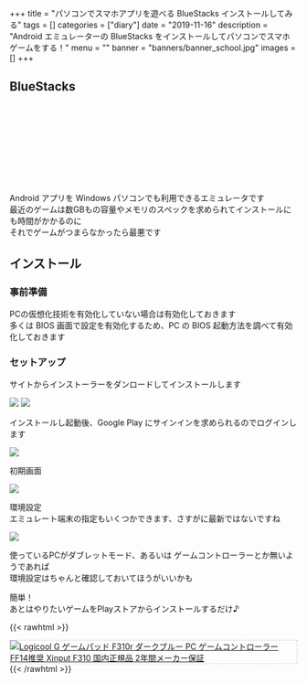 +++
title = "パソコンでスマホアプリを遊べる BlueStacks インストールしてみる"
tags = []
categories = ["diary"]
date = "2019-11-16"
description = "Android エミュレーターの BlueStacks をインストールしてパソコンでスマホゲームをする！"
menu = ""
banner = "banners/banner_school.jpg"
images = []
+++

<!--more-->

## BlueStacks
<div class="iframely-embed"><div class="iframely-responsive" style="height: 140px; padding-bottom: 0;"><a href="https://www.bluestacks.com/ja/index.html" data-iframely-url="//cdn.iframe.ly/cvLgxAm?iframe=card-small"></a></div></div><script async src="//cdn.iframe.ly/embed.js" charset="utf-8"></script>  

Android アプリを Windows パソコンでも利用できるエミュレータです  
最近のゲームは数GBもの容量やメモリのスペックを求められてインストールにも時間がかかるのに  
それでゲームがつまらなかったら最悪です  

## インストール

### 事前準備
PCの仮想化技術を有効化していない場合は有効化しておきます  
多くは BIOS 画面で設定を有効化するため、PC の BIOS 起動方法を調べて有効化しておきます  

### セットアップ
サイトからインストーラーをダンロードしてインストールします  

<img src="/images/2019/bluestacks/setup-01.png" />  
<img src="/images/2019/bluestacks/setup-02.png" />  

インストールし起動後、Google Play にサインインを求められるのでログインします  

<img src="/images/2019/bluestacks/setup-03.png" />  

初期画面  

<img src="/images/2019/bluestacks/setup-04.png" />  

環境設定  
エミュレート端末の指定もいくつかできます、さすがに最新ではないですね  

<img src="/images/2019/bluestacks/setup-05.png" />  

使っているPCがダブレットモード、あるいは ゲームコントローラーとか無いようであれば  
環境設定はちゃんと確認しておいてほうがいいかも  

簡単！  
あとはやりたいゲームをPlayストアからインストールするだけ♪  

{{< rawhtml >}}
<div style="border: dashed 1px #ccc;">
<a href="http://www.amazon.co.jp/exec/obidos/ASIN/B00CDG799E/sinokyoufu-22/ref=nosim/" name="amazletlink" target="_blank"><img src="https://images-fe.ssl-images-amazon.com/images/I/41kEv%2B6f0hL._SL160_.jpg" alt="Logicool G ゲームパッド F310r ダークブルー PC ゲームコントローラー  FF14推奨 Xinput F310 国内正規品 2年間メーカー保証" style="border: none;" /></a>
</div>
{{< /rawhtml >}}
